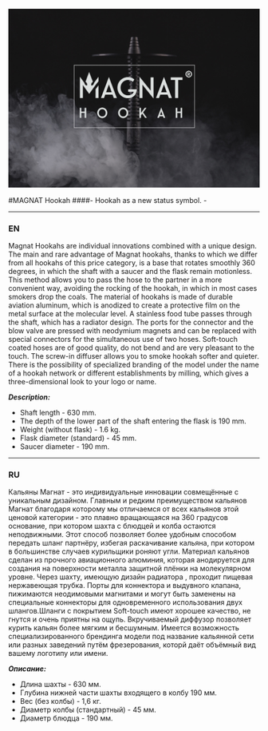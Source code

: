 ![](img/1.jpeg)

#MAGNAT Hookah
####- Hookah as a new status symbol. -

___

### EN

Magnat Hookahs are individual innovations combined with a unique design. The main and rare advantage of Magnat hookahs, thanks to which we differ from all hookahs of this price category, is a base that rotates smoothly 360 degrees, in which the shaft with a saucer and the flask remain motionless. This method allows you to pass the hose to the partner in a more convenient way, avoiding the rocking of the hookah, in which in most cases smokers drop the coals. The material of hookahs is made of durable aviation aluminum, which is anodized to create a protective film on the metal surface at the molecular level. A stainless food tube passes through the shaft, which has a radiator design. The ports for the connector and the blow valve are pressed with neodymium magnets and can be replaced with special connectors for the simultaneous use of two hoses. Soft-touch coated hoses are of good quality, do not bend and are very pleasant to the touch. The screw-in diffuser allows you to smoke hookah softer and quieter. There is the possibility of specialized branding of the model under the name of a hookah network or different establishments by milling, which gives a three-dimensional look to your logo or name.

***Description:***

- Shaft length - 630 mm.
- The depth of the lower part of the shaft entering the flask is 190 mm.
- Weight (without flask) - 1.6 kg.
- Flask diameter (standard) - 45 mm.
- Saucer diameter - 190 mm.

___

### RU

Кальяны Магнат - это  индивидуальные инновации совмещённые с уникальным дизайном. Главным и редким преимуществом кальянов Магнат благодаря которому мы отличаемся от всех кальянов этой ценовой категории - это плавно вращающаяся на 360 градусов основание, при котором шахта с блюдцей  и колба остаются неподвижными. Этот способ позволяет более удобным способом передать шланг партнёру, избегая раскачивание кальяна, при котором в большинстве случаев курильщики роняют угли. Материал кальянов сделан из прочного авиационного алюминия, которая анодируется для создания на поверхности металла защитной плёнки на молекулярном уровне. Через шахту, имеющую дизайн радиатора , проходит пищевая нержавеющая трубка. Порты для коннектора и выдувного клапана, пижимаются неодимовыми магнитами и могут быть заменены на специальные коннекторы для одновременного использования двух шлангов.Шланги с покрытием Soft-touch имеют хорошее качество, не гнутся и очень приятны на ощупь. Вкручиваемый диффузор позволяет курить кальян более мягким и бесшумным. Имеется возможность специализированного брендинга модели под название кальянной сети или разных заведений путём фрезерования, которй даёт объёмный вид вашему логотипу или имени.

***Описание:***

- Длина шахты - 630 мм.
- Глубина нижней части шахты входящего в колбу 190 мм.
- Вес (без колбы) - 1,6 кг.
- Диаметр колбы (стандартный) - 45 мм.
- Диаметр блюдца - 190 мм.